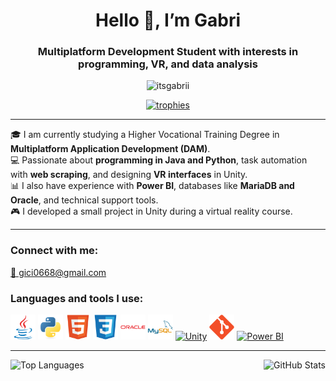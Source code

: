 <h1 align="center">Hello 👋, I’m Gabri</h1>
<h3 align="center">Multiplatform Development Student with interests in programming, VR, and data analysis</h3>

<p align="center">
  <img src="https://komarev.com/ghpvc/?username=itsgabrii&label=Profile%20views&color=0e75b6&style=flat" alt="itsgabrii" />
</p>

<p align="center">
  <a href="https://github.com/ryo-ma/github-profile-trophy">
    <img src="https://github-profile-trophy.vercel.app/?username=itsgabrii&theme=darkhub&margin-w=15&no-bg=true&no-frame=true" alt="trophies" />
  </a>
</p>

---

🎓 I am currently studying a Higher Vocational Training Degree in **Multiplatform Application Development (DAM)**.  
💻 Passionate about **programming in Java and Python**, task automation with **web scraping**, and designing **VR interfaces** in Unity.  
📊 I also have experience with **Power BI**, databases like **MariaDB and Oracle**, and technical support tools.  
🎮 I developed a small project in Unity during a virtual reality course.

---

<h3 align="left">Connect with me:</h3>
<p align="left">
  <!-- You can add social links here if you have any -->
  <a href="mailto:gici0668@gmail.com">📧 gici0668@gmail.com</a>
</p>

<h3 align="left">Languages and tools I use:</h3>
<p align="left">
  <a href="https://www.java.com" target="_blank"><img src="https://raw.githubusercontent.com/devicons/devicon/master/icons/java/java-original.svg" width="40" height="40" alt="Java" /></a>
  <a href="https://www.python.org" target="_blank"><img src="https://raw.githubusercontent.com/devicons/devicon/master/icons/python/python-original.svg" width="40" height="40" alt="Python" /></a>
  <a href="https://www.w3.org/html/" target="_blank"><img src="https://raw.githubusercontent.com/devicons/devicon/master/icons/html5/html5-original.svg" width="40" height="40" alt="HTML5" /></a>
  <a href="https://www.w3schools.com/css/" target="_blank"><img src="https://raw.githubusercontent.com/devicons/devicon/master/icons/css3/css3-original.svg" width="40" height="40" alt="CSS3" /></a>
  <a href="https://www.oracle.com/" target="_blank"><img src="https://raw.githubusercontent.com/devicons/devicon/master/icons/oracle/oracle-original.svg" width="40" height="40" alt="Oracle" /></a>
  <a href="https://mariadb.org/" target="_blank"><img src="https://raw.githubusercontent.com/devicons/devicon/master/icons/mysql/mysql-original-wordmark.svg" width="40" height="40" alt="MariaDB" /></a>
  <a href="https://unity.com/" target="_blank"><img src="https://www.vectorlogo.zone/logos/unity3d/unity3d-icon.svg" width="40" height="40" alt="Unity" /></a>
  <a href="https://git-scm.com/" target="_blank"><img src="https://raw.githubusercontent.com/devicons/devicon/master/icons/git/git-original.svg" width="40" height="40" alt="Git" /></a>
  <a href="https://powerbi.microsoft.com/" target="_blank"><img src="https://www.vectorlogo.zone/logos/microsoft_powerbi/microsoft_powerbi-icon.svg" width="40" height="40" alt="Power BI" /></a>
</p>

---

<p>
  <img align="left" src="https://github-readme-stats.vercel.app/api/top-langs/?username=itsgabrii&layout=compact&theme=tokyonight" alt="Top Languages" />
</p>

<p>
  <img align="right" src="https://github-readme-stats.vercel.app/api?username=itsgabrii&show_icons=true&locale=en&theme=tokyonight" alt="GitHub Stats" />
</p>
